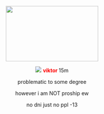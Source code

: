<p align="center">
<img src="https://files.catbox.moe/weftbn.gif" 
     width="250" 
     height="150" />
</p>

<p align="center">
<img src="https://gifcity.carrd.co/assets/images/gallery08/0d2fdfa5.gif?v=b2f08ae6"> <b><font color="red"> viktor </font></b>  15m 
</p>

<p align="center">
problematic to some degree </p>
<p align="center">
  however i am NOT proship ew </p>
<p align="center">
 no dni just no ppl -13</p>
